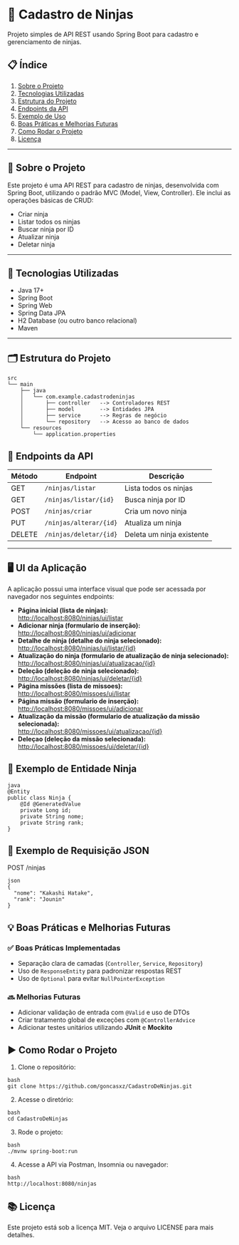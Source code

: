 # 🥷 Cadastro de Ninjas

Projeto simples de API REST usando Spring Boot para cadastro e gerenciamento de ninjas.

## 📋 Índice

1. [Sobre o Projeto](#sobre-o-projeto)  
2. [Tecnologias Utilizadas](#tecnologias-utilizadas)  
3. [Estrutura do Projeto](#estrutura-do-projeto)  
4. [Endpoints da API](#endpoints-da-api)  
5. [Exemplo de Uso](#exemplo-de-uso)  
6. [Boas Práticas e Melhorias Futuras](#boas-práticas-e-melhorias-futuras)  
7. [Como Rodar o Projeto](#como-rodar-o-projeto)  
8. [Licença](#licença)  

---

## 📌 Sobre o Projeto

Este projeto é uma API REST para cadastro de ninjas, desenvolvida com Spring Boot, utilizando o padrão MVC (Model, View, Controller). Ele inclui as operações básicas de CRUD:

- Criar ninja
- Listar todos os ninjas
- Buscar ninja por ID
- Atualizar ninja
- Deletar ninja

---

## 🚀 Tecnologias Utilizadas

- Java 17+
- Spring Boot
- Spring Web
- Spring Data JPA
- H2 Database (ou outro banco relacional)
- Maven

---

## 🗂️ Estrutura do Projeto

```
src
└── main
    ├── java
    │   └── com.example.cadastrodeninjas
    │       ├── controller   --> Controladores REST
    │       ├── model        --> Entidades JPA
    │       ├── service      --> Regras de negócio
    │       └── repository   --> Acesso ao banco de dados
    └── resources
        └── application.properties
```

## 🔗 Endpoints da API

| Método | Endpoint                | Descrição               |
|--------|-------------------------|-------------------------|
| GET    | `/ninjas/listar`        | Lista todos os ninjas   |
| GET    | `/ninjas/listar/{id}`   | Busca ninja por ID      |
| POST   | `/ninjas/criar`         | Cria um novo ninja      |
| PUT    | `/ninjas/alterar/{id}`  | Atualiza um ninja       |
| DELETE | `/ninjas/deletar/{id}`  | Deleta um ninja existente |

---

## 🖥️ UI da Aplicação

A aplicação possui uma interface visual que pode ser acessada por navegador nos seguintes endpoints:

- **Página inicial (lista de ninjas):**  
  [http://localhost:8080/ninjas/ui/listar](http://localhost:8080/ninjas/ui/listar)
- **Adicionar ninja (formulario de inserção):**  
  [http://localhost:8080/ninjas/ui/adicionar](http://localhost:8080/ninjas/ui/adicionar)
- **Detalhe de ninja (detalhe do ninja selecionado):**  
  [http://localhost:8080/ninjas/ui/listar/{id}](http://localhost:8080/ninjas/ui/listar/{id})
- **Atualização do ninja (formulario de atualização de ninja selecionado):**  
  [http://localhost:8080/ninjas/ui/atualizacao/{id}](http://localhost:8080/ninjas/ui/atualizacao/{id})
- **Deleção (deleção de ninja selecionado):**  
  [http://localhost:8080/ninjas/ui/deletar/{id}](http://localhost:8080/ninjas/ui/deletar/{id})
- **Página missões (lista de missoes):**  
  [http://localhost:8080/missoes/ui/listar](http://localhost:8080/missoes/ui/listar)
- **Página missão (formulario de inserção):**  
  [http://localhost:8080/missoes/ui/adicionar](http://localhost:8080/missoes/ui/adicionar)
- **Atualização da missão (formulario de atualização da missão selecionada):**  
  [http://localhost:8080/missoes/ui/atualizacao/{id}](http://localhost:8080/missoes/ui/atualizacao/{id})
- **Deleçao (deleção da missão selecionada):**  
  [http://localhost:8080/missoes/ui/deletar/{id}](http://localhost:8080/missoes/ui/deletar/{id})
  


## 📌 Exemplo de Entidade Ninja
```
java
@Entity
public class Ninja {
    @Id @GeneratedValue
    private Long id;
    private String nome;
    private String rank;
}
```

## 🧪 Exemplo de Requisição JSON

POST /ninjas
```
json
{
  "nome": "Kakashi Hatake",
  "rank": "Jounin"
}

```

## 💡 Boas Práticas e Melhorias Futuras

### ✅ Boas Práticas Implementadas
- Separação clara de camadas (`Controller`, `Service`, `Repository`)
- Uso de `ResponseEntity` para padronizar respostas REST
- Uso de `Optional` para evitar `NullPointerException`

### 🔜 Melhorias Futuras
- Adicionar validação de entrada com `@Valid` e uso de DTOs
- Criar tratamento global de exceções com `@ControllerAdvice`
- Adicionar testes unitários utilizando **JUnit** e **Mockito**


## ▶️ Como Rodar o Projeto

1. Clone o repositório:
```
bash
git clone https://github.com/goncasxz/CadastroDeNinjas.git
```

2. Acesse o diretório:
```
bash
cd CadastroDeNinjas
```

3. Rode o projeto:
```
bash
./mvnw spring-boot:run
```

4. Acesse a API via Postman, Insomnia ou navegador:
```
bash
http://localhost:8080/ninjas
```

## 📚 Licença
Este projeto está sob a licença MIT. Veja o arquivo LICENSE para mais detalhes.

